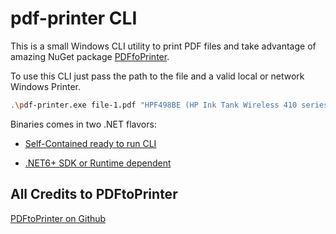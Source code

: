 # pdf-printer CLI

This is a small Windows CLI utility to print PDF files and take advantage of amazing NuGet package [PDFfoPrinter](https://www.nuget.org/packages/PDFtoPrinter).

To use this CLI just pass the path to the file and a valid local or network Windows Printer.

```bash
.\pdf-printer.exe file-1.pdf "HPF498BE (HP Ink Tank Wireless 410 series)"
```

Binaries comes in two .NET flavors:

* [Self-Contained ready to run CLI](https://github.com/diegosiao/pdf-printer-cli/blob/master/binaries/pdf-printer-cli-selfcontained-win-x64.zip)

* [.NET6+ SDK or Runtime dependent](https://github.com/diegosiao/pdf-printer-cli/blob/master/binaries/pdf-printer-cli-dotnet6-dependent-win-x64.zip)

## All Credits to PDFtoPrinter

[PDFtoPrinter on Github](https://github.com/svishnevsky/PDFtoPrinter)
